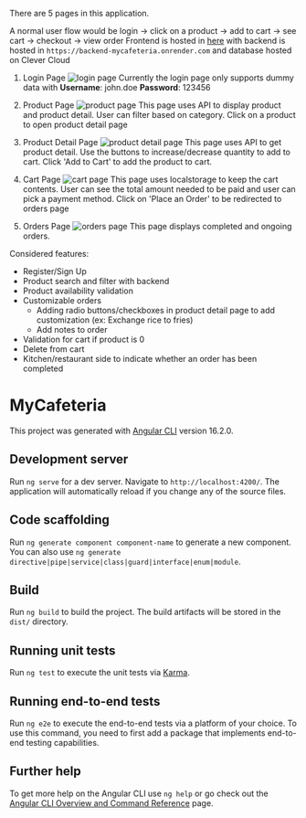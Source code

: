 There are 5 pages in this application.

A normal user flow would be login -> click on a product -> add to cart -> see cart -> checkout -> view order
Frontend is hosted in [here](https://mycafeteria.vercel.app/) with backend is hosted in `https://backend-mycafeteria.onrender.com` and database hosted on Clever Cloud

1. Login Page
![login page](https://i.imgur.com/3mEUPhb.png)
Currently the login page only supports dummy data with **Username**: john.doe **Password**: 123456

2. Product Page
![product page](https://i.imgur.com/vuFQZw3.png)
This page uses API to display product and product detail. User can filter based on category. Click on a product to open product detail page

3. Product Detail Page
![product detail page](https://i.imgur.com/NUIAxWJ.png)
This page uses API to get product detail. Use the buttons to increase/decrease quantity to add to cart. Click 'Add to Cart' to add the product to cart.

4. Cart Page
![cart page](https://i.imgur.com/szSxvr4.png)
This page uses localstorage to keep the cart contents. User can see the total amount needed to be paid and user can pick a payment method.
Click on 'Place an Order' to be redirected to orders page

5. Orders Page
![orders page](https://i.imgur.com/u6AoAOL.png)
This page displays completed and ongoing orders.

Considered features:

- Register/Sign Up
- Product search and filter with backend
- Product availability validation
- Customizable orders
    - Adding radio buttons/checkboxes in product detail page to add customization (ex: Exchange rice to fries)
    - Add notes to order
- Validation for cart if product is 0
- Delete from cart
- Kitchen/restaurant side to indicate whether an order has been completed

# MyCafeteria

This project was generated with [Angular CLI](https://github.com/angular/angular-cli) version 16.2.0.

## Development server

Run `ng serve` for a dev server. Navigate to `http://localhost:4200/`. The application will automatically reload if you change any of the source files.

## Code scaffolding

Run `ng generate component component-name` to generate a new component. You can also use `ng generate directive|pipe|service|class|guard|interface|enum|module`.

## Build

Run `ng build` to build the project. The build artifacts will be stored in the `dist/` directory.

## Running unit tests

Run `ng test` to execute the unit tests via [Karma](https://karma-runner.github.io).

## Running end-to-end tests

Run `ng e2e` to execute the end-to-end tests via a platform of your choice. To use this command, you need to first add a package that implements end-to-end testing capabilities.

## Further help

To get more help on the Angular CLI use `ng help` or go check out the [Angular CLI Overview and Command Reference](https://angular.io/cli) page.
